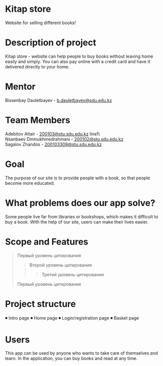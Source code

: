# Kitap store
Website for selling different books!

# Description of project
Kitap store - website can help people to buy books without leaving home easily and simply.
You can also pay online with 
a credit card and have it delivered directly to your home.

# Mentor 
Bissenbay Dauletbayev - b.dauletbayev@sdu.edu.kz

# Team Members
Adebitov Altair - 200103@stu.sdu.edu.kz line1\	
Nsanbaev Dinmukhmedrahmani - 200102@stu.sdu.edu.kz  
Sagalov Zhandos - 200103309@stu.sdu.edu.kz  

# Goal
The purpose of our site is to provide people with a book, so that people become more educated.

# What problems does our app solve?
Some people live far from libraries or bookshops, which makes it difficult to buy a book. With the help 
of our site, users can make their lives easier.

# Scope and Features
> Первый уровень цитирования
>> Второй уровень цитирования
>>> Третий уровень цитирования
>
>Первый уровень цитирования

# Project structure
◾ Intro page
◾ Home page
◾ Login/registration page
◾ Basket page

# Users
This app can be used by anyone who wants to take care of themselves and learn. 
In the application, you can buy books and read at any time.
